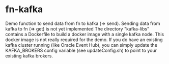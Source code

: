 # fn-kafka
Demo function to send data from fn to kafka (=> send).
Sending data from kafka to fn (=> get) is not yet implemented
The directory "kafka-libs" contains a Dockerfile to build a docker image with a single kafka node. 
This docker image is not really required for the demo. If you do have an existing kafka cluster running (like Oracle Event Hub),
you can simply update the KAFKA_BROKERS config variable (see updateConfig.sh) to point to your existing kafka brokers.
